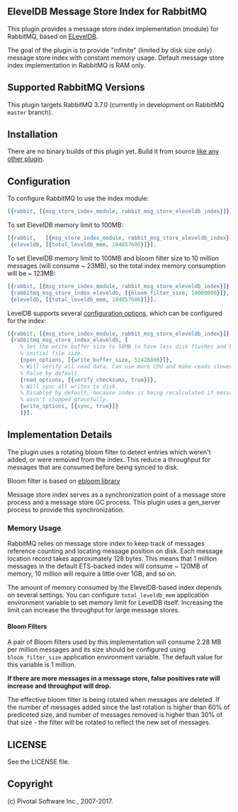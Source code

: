 ## ElevelDB Message Store Index for RabbitMQ

This plugin provides a message store index implementation (module) for RabbitMQ, based on
[ELevelDB](https://github.com/basho/eleveldb).

The goal of the plugin is to provide "infinite" (limited by disk size only)
message store index with constant memory usage.
Default message store index implementation in RabbitMQ is RAM only.


## Supported RabbitMQ Versions

This plugin targets RabbitMQ 3.7.0 (currently in development on RabbitMQ `master` branch).


## Installation

There are no binary builds of this plugin yet. Build it from source
[like any other plugin](http://www.rabbitmq.com/plugin-development.html).


## Configuration

To configure RabbitMQ to use the index module:

``` erlang
[{rabbit, [{msg_store_index_module, rabbit_msg_store_eleveldb_index}]}].
```

To set ElevelDB memory limit to 100MB:

``` erlang
[{rabbit,   [{msg_store_index_module, rabbit_msg_store_eleveldb_index}]},
 {eleveldb, [{total_leveldb_mem, 104857600}]}].
```

To set ElevelDB memory limit to 100MB and
bloom filter size to 10 million messages (will consume ~ 23MB),
so the total index memory consumption will be ~ 123MB:

``` erlang
[{rabbit, [{msg_store_index_module, rabbit_msg_store_eleveldb_index}]},
 {rabbitmq_msg_store_index_eleveldb, [{bloom_filter_size, 10000000}]},
 {eleveldb, [{total_leveldb_mem, 104857600}]}].
```


LevelDB supports several [configuration options](https://github.com/google/leveldb/blob/master/include/leveldb/options.h),
which can be configured for the index:

``` erlang
[{rabbit, [{msg_store_index_module, rabbit_msg_store_eleveldb_index}]},
 {rabbitmq_msg_store_index_eleveldb, [
    % Set the write buffer size to 50MB to have less disk flushes and bigger
    % initial file size.
    {open_options, [{write_buffer_size, 52428800}]},
    % Will verify all read data. Can use more CPU and make reads slower.
    % False by default.
    {read_options, [{verify_checksums, true}]},
    % Will sync all writes to disk.
    % Disabled by default, because index is being recalculated if message store
    % wasn't stopped gracefully.
    {write_options, [{sync, true}]}
    ]}].
```


## Implementation Details

The plugin uses a rotating bloom filter to detect entries which weren't added,
or were removed from the index. This reduce a throughput for messages that are
consumed before being synced to disk.

Bloom filter is based on [ebloom library](https://github.com/basho/ebloom)

Message store index serves as a synchronization point of a message store process
and a message store GC process. This plugin uses a gen_server process to provide
this synchronization.

### Memory Usage

RabbitMQ relies on message store index to keep track of messages reference counting
and locating message position on disk. Each message location record takes approximately
128 bytes.
This means that 1 million messages in the default ETS-backed index will consume ~ 120MB of memory,
10 million will require a little over 1GB, and so on.

The amount of memory consumed by the ElevelDB-based index depends on
several settings.  You can configure `total_leveldb_mem` application
environment variable to set memory limit for LevelDB
itself. Increasing the limit can increase the throughput for large
message stores.

#### Bloom Filters

A pair of Bloom filters used by this implementation will consume 2.28
MB per million messages and its size should be configured using
`bloom_filter_size` application environment variable.  The default
value for this variable is 1 million.

**If there are more messages in a message store, false positives rate will increase
and throughput will drop.**

The effective bloom filter is being rotated when messages are
deleted. If the number of messages added since the last rotation is
higher than 60% of prediceted size, and number of messages removed is
higher than 30% of that size - the filter will be rotated to reflect
the new set of messages.


## LICENSE

See the LICENSE file.

## Copyright

(c) Pivotal Software Inc., 2007-2017.
